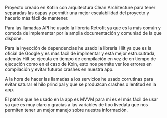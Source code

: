 Proyecto creado en Kotlin con arquitectura Clean Architecture para tener separadas las capas y permitir una mejor escalabilidad del proyecto y hacerlo más fácil de mantener.

Para las llamadas API he usado la libreria Retrofit ya que es la más común  y comoda de implementar por la amplia documentación y comuniad de la que dispone. 

Para la inyección de dependencias he usado la libreria Hilt ya que es la oficial de Google y es mas facil de implmentar y está mejor estrucutrada, además Hilt se ejecuta en tiempo de compilación
en vez de en tiempo de ejecución como en el caso de Koin, esto nos permite ver los errores en compilación y evitar futuros crashes en nuestra app.

A la hora de hacer las llamadas a los servicios he usado corrutinas para evitar saturar el hilo principal y que se produzcan crashes o lentitud en la app.

El patrón que he usado en la app es MVVM para  mi es el más fácil de usar ya que es muy claro y gracias a las variables de tipo livedata que nos permiten tener un mejor manejo sobre nuestra información.
